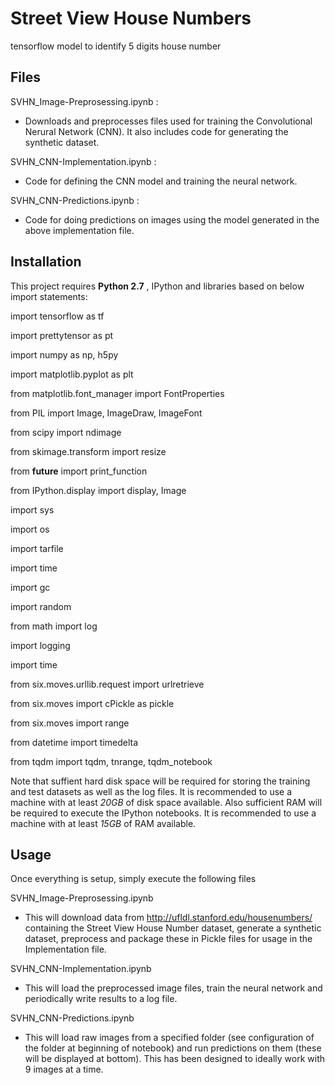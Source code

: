 # Street View House Numbers

tensorflow model to identify 5 digits house number

## Files

SVHN_Image-Preprosessing.ipynb : 
- Downloads and preprocesses files used for training the Convolutional Nerural Network (CNN). It also includes code for generating the synthetic dataset.

SVHN_CNN-Implementation.ipynb  :
- Code for defining the CNN model and training the neural network.

SVHN_CNN-Predictions.ipynb : 
- Code for doing predictions on images using the model generated in the above implementation file.

## Installation

This project requires **Python 2.7** , IPython and libraries based on below import statements:

import tensorflow as tf

import prettytensor as pt

import numpy as np, h5py

import matplotlib.pyplot as plt

from matplotlib.font_manager import FontProperties

from PIL import Image, ImageDraw, ImageFont

from scipy import ndimage

from skimage.transform import resize

from __future__ import print_function

from IPython.display import display, Image

import sys

import os

import tarfile

import time

import gc

import random

from math import log

import logging

import time

from six.moves.urllib.request import urlretrieve

from six.moves import cPickle as pickle

from six.moves import range

from datetime import timedelta

from tqdm import tqdm, tnrange, tqdm_notebook

Note that suffient hard disk space will be required for storing the training and test datasets as well as the log files. It is recommended to use a machine with at least *20GB* of disk space available. Also sufficient RAM will be required to execute the IPython notebooks. It is recommended to use a machine with at least *15GB* of RAM available.

## Usage

Once everything is setup, simply execute the following files

SVHN_Image-Preprosessing.ipynb
- This will download data from http://ufldl.stanford.edu/housenumbers/ containing the Street View House Number dataset, generate a synthetic dataset, preprocess and package these in Pickle files for usage in the Implementation file.

SVHN_CNN-Implementation.ipynb
- This will load the preprocessed image files, train the neural network and periodically write results to a log file.

SVHN_CNN-Predictions.ipynb 
- This will load raw images from a specified folder (see configuration of the folder at beginning of notebook) and run predictions on them (these will be displayed at bottom). This has been designed to ideally work with 9 images at a time.

